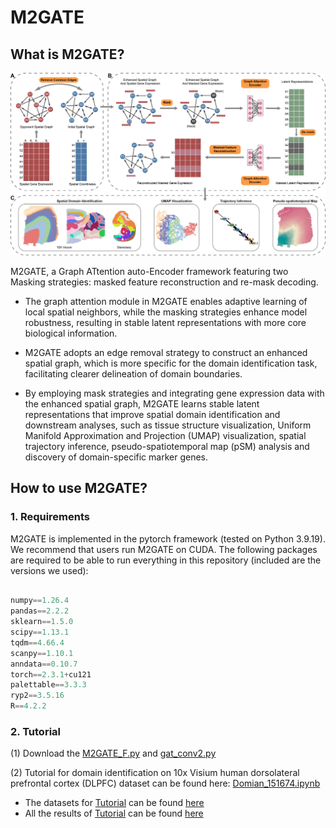 # M2GATE

## What is M2GATE?

![Figure1_overview](https://github.com/LYxiaotai/M2GATE/blob/main/Figure1_overview.jpg)

M2GATE, a Graph ATtention auto-Encoder framework featuring two Masking strategies: masked feature reconstruction and re-mask decoding. 

* The graph attention module in M2GATE enables adaptive learning of local spatial neighbors, while the masking strategies enhance model robustness, resulting in stable latent representations with more core biological information. 

* M2GATE adopts an edge removal strategy to construct an enhanced spatial graph, which is more specific for the domain identification task, facilitating clearer delineation of domain boundaries. 

* By employing mask strategies and integrating gene expression data with the enhanced spatial graph, M2GATE learns stable latent representations that improve spatial domain identification and downstream analyses, such as tissue structure visualization, Uniform Manifold Approximation and Projection (UMAP) visualization, spatial trajectory inference, pseudo-spatiotemporal map (pSM) analysis and discovery of domain-specific marker genes.


## How to use M2GATE?

### 1. Requirements

M2GATE is implemented in the pytorch framework (tested on Python 3.9.19). We recommend that users run M2GATE on CUDA. The following packages are required to be able to run everything in this repository (included are the versions we used):

``` python

numpy==1.26.4
pandas==2.2.2
sklearn==1.5.0
scipy==1.13.1
tqdm==4.66.4
scanpy==1.10.1
anndata==0.10.7
torch==2.3.1+cu121
palettable==3.3.3
ryp2==3.5.16
R==4.2.2

```


### 2. Tutorial

(1) Download the [M2GATE_F.py](https://github.com/LYxiaotai/M2GATE/blob/main) and [gat_conv2.py](https://github.com/LYxiaotai/M2GATE/blob/main)

(2) Tutorial for domain identification on 10x Visium human dorsolateral prefrontal cortex (DLPFC) dataset can be found here: [Domian_151674.ipynb](https://github.com/LYxiaotai/M2GATE/blob/main)

* The datasets for [Tutorial](https://github.com/LYxiaotai/M2GATE/blob/main/Domian_151674.ipynb) can be found [here](https://github.com/LYxiaotai/M2GATE/blob/main/151674)
* All the results of [Tutorial](https://github.com/LYxiaotai/M2GATE/blob/main/Domian_151674.ipynb) can be found [here](https://github.com/LYxiaotai/M2GATE/blob/main/151674/results)



